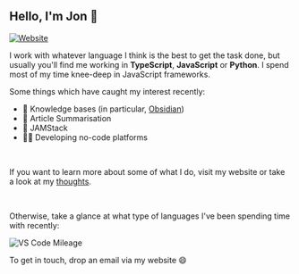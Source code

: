 ## Hello, I'm Jon 🌱

[![Website](https://img.shields.io/website?label=jonlinkens.com&style=for-the-badge&url=https%3A%2F%2Fjonlinkens.com)](https://jonlinkens.com)


I work with whatever language I think is the best to get the task done, but usually you'll find me working in **TypeScript**, **JavaScript** or **Python**. I spend most of my time knee-deep in JavaScript frameworks.

Some things which have caught my interest recently:
- 🧠 Knowledge bases (in particular, [Obsidian](https://obsidian.md/))
- 🧾 Article Summarisation
- 🍓 JAMStack
- 👨‍🏫 Developing no-code platforms 
<br/>

If you want to learn more about some of what I do, visit my website or take a look at my [thoughts](https://thoughts.jonlinkens.com).  
  
 
<br/>


Otherwise, take a glance at what type of languages I've been spending time with recently:  
  
![VS Code Mileage](https://github-readme-stats.vercel.app/api/wakatime?username=jonlinkens&layout=compact&theme=dracula)


To get in touch, drop an email via my website 😄
